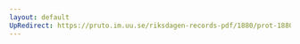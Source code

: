 ```yaml
---
layout: default
UpRedirect: https://pruto.im.uu.se/riksdagen-records-pdf/1880/prot-1880--ak--012/prot-1880--ak--012_008.pdf
---
```

